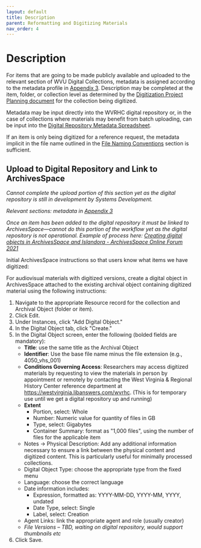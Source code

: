 ```yaml
---
layout: default
title: Description
parent: Reformatting and Digitizing Materials
nav_order: 4
---
```


# Description

For items that are going to be made publicly available and uploaded to the relevant section of WVU Digital Collections, metadata is assigned according to the metadata profile in [Appendix 3](https://elizajames.github.io/digital-preservation-documentation/docs/Appendices/appendix3/). Description may be completed at the item, folder, or collection level as determined by the [Digitization Project Planning document](https://elizajames.github.io/digital-preservation-documentation/assets/files/DigitizationPlanningForm.docx) for the collection being digitized.  

Metadata may be input directly into the WVRHC digital repository or, in the case of collections where materials may benefit from batch uploading, can be input into the [Digital Repository Metadata Spreadsheet](https://elizajames.github.io/digital-preservation-documentation/assets/files/Digital_Repository_Metadata_Template.xlsx).  

If an item is only being digitized for a reference request, the metadata implicit in the file name outlined in the [File Naming Conventions](https://elizajames.github.io/digital-preservation-documentation/docs/Reformatting-And-Digitizing-Materials/digitization-workflows/#file-naming-conventions) section is sufficient. 

## Upload to Digital Repository and Link to ArchivesSpace 

_Cannot complete the upload portion of this section yet as the digital repository is still in development by Systems Development._ 

_Relevant sections: metadata in [Appendix 3](https://elizajames.github.io/digital-preservation-documentation/docs/Appendices/appendix3/)_ 

_Once an item has been added to the digital repository it must be linked to ArchivesSpace—cannot do this portion of the workflow yet as the digital repository is not operational. Example of process here:  [Creating digital objects in ArchivesSpace and Islandora - ArchivesSpace Online Forum 2021](https://www.youtube.com/watch?v=1eX3ryz6TxU&t=2s)_

Initial ArchivesSpace instructions so that users know what items we have digitized: 

For audiovisual materials with digitized versions, create a digital object in ArchivesSpace attached to the existing archival object containing digitized material using the following instructions: 

1. Navigate to the appropriate Resource record for the collection and Archival Object (folder or item).  
2. Click Edit.  
3. Under Instances, click "Add Digital Object." 
4. In the Digital Object tab, click "Create."  
5. In the Digital Object screen, enter the following (bolded fields are mandatory):  
    * __Title__: use the same title as the Archival Object 
    * __Identifier__: Use the base file name minus the file extension (e.g., 4050_vhs_001) 
    * __Conditions Governing Access__: Researchers may access digitized materials by requesting to view the materials in person by appointment or remotely by contacting the West Virginia & Regional History Center reference department at https://westvirginia.libanswers.com/wvrhc. (This is for temporary use until we get a digital repository up and running) 
    * __Extent__
        * Portion, select: Whole 
        * Number: Numeric value for quantity of files in GB 
        * Type, select: Gigabytes 
        * Container Summary: format as "1,000 files", using the number of files for the applicable item 
    * Notes -> Physical Description: Add any additional information necessary to ensure a link between the physical content and digitized content. This is particularly useful for minimally processed collections. 
    * Digital Object Type: choose the appropriate type from the fixed menu 
    * Language: choose the correct language 
    * Date information includes:  
        * Expression, formatted as: YYYY-MM-DD, YYYY-MM, YYYY, undated 
        * Date Type, select: Single 
        * Label, select: Creation 
    * Agent Links: link the appropriate agent and role (usually creator) 
    * *File Versions – TBD, waiting on digital repository, would support thumbnails etc*
6. Click Save. 
